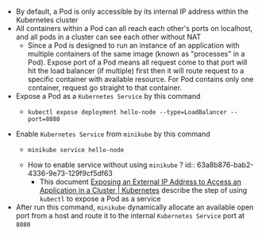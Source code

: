 - By default, a Pod is only accessible by its internal IP address within the Kubernetes cluster
- All containers within a Pod can all reach each other's ports on localhost, and all pods in a cluster can see each other without NAT
	- Since a Pod is designed to run an instance of an application with multiple containers of the same image (known as "processes" in a Pod). Expose port of a Pod means all request come to that port will hit the load balancer (if multiple) first then it will route request to a specific container with available resource. For Pod contains only one container, request go straight to that container.
- Expose a Pod as a `Kubernetes Service` by this command
	- ```shell
	  kubectl expose deployment hello-node --type=LoadBalancer --port=8080
	  ```
- Enable `Kubernetes Service` from `minikube` by this command
	- ```shell
	  minikube service hello-node
	  ```
	- How to enable service without using `minikube` ?
	  id:: 63a8b876-bab2-4336-9e73-129f9cf5df63
		- This document [Exposing an External IP Address to Access an Application in a Cluster | Kubernetes](https://kubernetes.io/docs/tutorials/stateless-application/expose-external-ip-address/) describe the step of using `kubectl` to expose a Pod as a service
- After run this command, `minikube` dynamically allocate an available open port from a host and route it to the internal `Kubernetes Service` port at `8080`